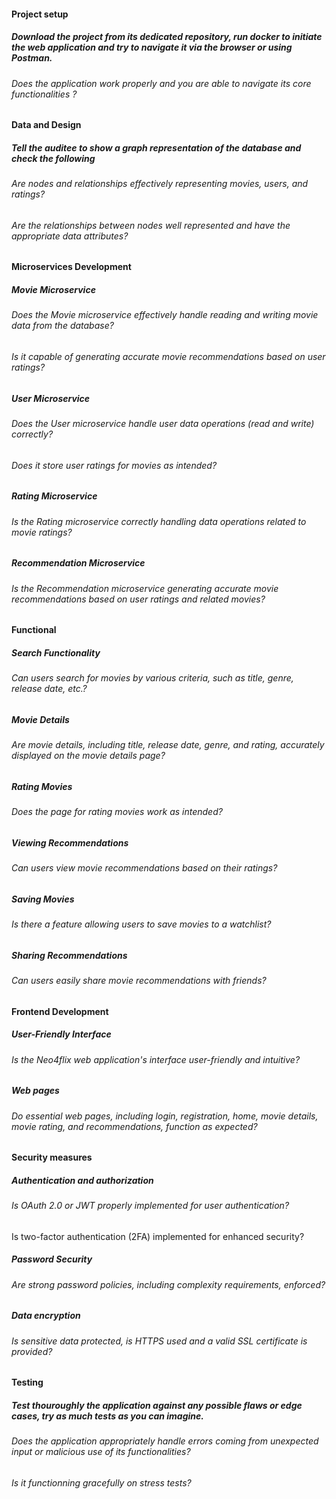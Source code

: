 #### Project setup
##### Download the project from its dedicated repository, run docker to initiate the web application and try to navigate it via the browser or using Postman.
###### Does the application work properly and you are able to navigate its core functionalities ?
#### Data and Design
##### Tell the auditee to show a graph representation of the database and check the following
###### Are nodes and relationships effectively representing movies, users, and ratings?
###### Are the relationships between nodes well represented and have the appropriate data attributes?
#### Microservices Development
##### Movie Microservice
###### Does the Movie microservice effectively handle reading and writing movie data from the database?
###### Is it capable of generating accurate movie recommendations based on user ratings?
##### User Microservice
###### Does the User microservice handle user data operations (read and write) correctly?
###### Does it store user ratings for movies as intended?
##### Rating Microservice
###### Is the Rating microservice correctly handling data operations related to movie ratings?
##### Recommendation Microservice
###### Is the Recommendation microservice generating accurate movie recommendations based on user ratings and related movies?
#### Functional
##### Search Functionality
###### Can users search for movies by various criteria, such as title, genre, release date, etc.?
##### Movie Details
###### Are movie details, including title, release date, genre, and rating, accurately displayed on the movie details page?
##### Rating Movies
###### Does the page for rating movies work as intended?
##### Viewing Recommendations
###### Can users view movie recommendations based on their ratings?
##### Saving Movies
###### Is there a feature allowing users to save movies to a watchlist?
##### Sharing Recommendations
###### Can users easily share movie recommendations with friends?
#### Frontend Development
##### User-Friendly Interface
###### Is the Neo4flix web application's interface user-friendly and intuitive?
##### Web pages
###### Do essential web pages, including login, registration, home, movie details, movie rating, and recommendations, function as expected?
#### Security measures
##### Authentication and authorization
###### Is OAuth 2.0 or JWT properly implemented for user authentication?
Is two-factor authentication (2FA) implemented for enhanced security?
##### Password Security
###### Are strong password policies, including complexity requirements, enforced?
##### Data encryption
###### Is sensitive data protected, is HTTPS used and a valid SSL certificate is provided?
#### Testing
##### Test thouroughly the application against any possible flaws or edge cases, try as much tests as you can imagine.
###### Does the application appropriately handle errors coming from unexpected input or malicious use of its functionalities?
###### Is it functionning gracefully on stress tests?